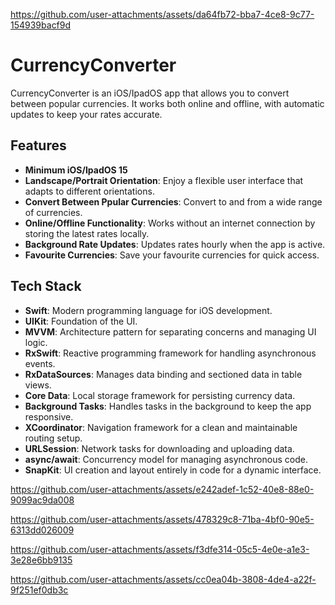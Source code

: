 
https://github.com/user-attachments/assets/da64fb72-bba7-4ce8-9c77-154939bacf9d
# CurrencyConverter

CurrencyConverter is an iOS/IpadOS app that allows you to convert between popular currencies. It works both online and offline, with automatic updates to keep your rates accurate.

## Features

- **Minimum iOS/IpadOS 15**
- **Landscape/Portrait Orientation**: Enjoy a flexible user interface that adapts to different orientations.
- **Convert Between Ppular Currencies**: Convert to and from a wide range of currencies.
- **Online/Offline Functionality**: Works without an internet connection by storing the latest rates locally.
- **Background Rate Updates**: Updates rates hourly when the app is active.
- **Favourite Currencies**: Save your favourite currencies for quick access.

## Tech Stack

- **Swift**: Modern programming language for iOS development.
- **UIKit**: Foundation of the UI.
- **MVVM**: Architecture pattern for separating concerns and managing UI logic.
- **RxSwift**: Reactive programming framework for handling asynchronous events.
- **RxDataSources**: Manages data binding and sectioned data in table views.
- **Core Data**: Local storage framework for persisting currency data.
- **Background Tasks**: Handles tasks in the background to keep the app responsive.
- **XCoordinator**: Navigation framework for a clean and maintainable routing setup.
- **URLSession**: Network tasks for downloading and uploading data.
- **async/await**: Concurrency model for managing asynchronous code.
- **SnapKit**: UI creation and layout entirely in code for a dynamic interface.


https://github.com/user-attachments/assets/e242adef-1c52-40e8-88e0-9099ac9da008


https://github.com/user-attachments/assets/478329c8-71ba-4bf0-90e5-6313dd026009


https://github.com/user-attachments/assets/f3dfe314-05c5-4e0e-a1e3-3e28e6bb9135


https://github.com/user-attachments/assets/cc0ea04b-3808-4de4-a22f-9f251ef0db3c



